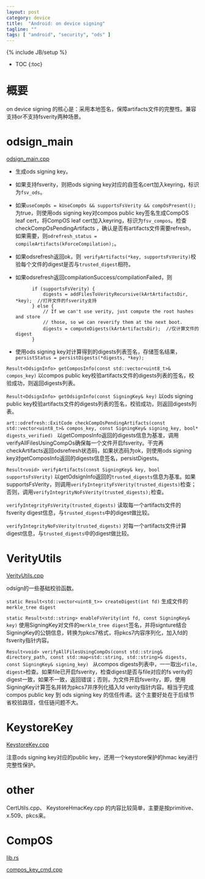 ```yaml
---
layout: post
category: device
title:  "Android: on device signing"
tagline: ""
tags: [ "android", "security", "ods" ] 
---
```

{% include JB/setup %}

* TOC
{:toc}

# 概要

on device signing 的核心是：采用本地签名，保障artifacts文件的完整性。兼容支持or不支持fsverity两种场景。

# odsign_main

[odsign_main.cpp](https://cs.android.com/android/platform/superproject/+/master:system/security/ondevice-signing/odsign_main.cpp)

- 生成ods signing key。
- 如果支持fsverity，则把ods signing key对应的自签名cert加入keyring，标识为`fsv_ods`。
- 如果`useCompOs = kUseCompOs && supportsFsVerity && compOsPresent();`为true，则使用ods signing key对compos public key签名生成CompOS leaf cert，将CompOS leaf cert加入keyring，标识为`fsv_compos`。检查 checkCompOsPendingArtifacts ，确认是否有artifacts文件需要refresh，如果需要，则`odrefresh_status = compileArtifacts(kForceCompilation);`。
- 如果odsrefresh返回ok，则` verifyArtifacts(*key, supportsFsVerity)`校验每个文件的digest是否与`trusted_digest`相符。
- 如果odsrefresh返回compilationSuccess/compilationFailed，则

            if (supportsFsVerity) {
                digests = addFilesToVerityRecursive(kArtArtifactsDir, *key);  //打开文件的fsverity支持
            } else {
                // If we can't use verity, just compute the root hashes and store
                // those, so we can reverify them at the next boot.
                digests = computeDigests(kArtArtifactsDir);  //仅计算文件的digest
            }

- 使用ods signing key对计算得到的digests列表签名，存储签名结果，`persistStatus = persistDigests(*digests, *key);`

`Result<OdsignInfo> getComposInfo(const std::vector<uint8_t>& compos_key)` 以compos public key校验artifacts文件的digests列表的签名，校验成功，则返回digests列表。

`Result<OdsignInfo> getOdsignInfo(const SigningKey& key)` 以ods signing public key校验artifacts文件的digests列表的签名，校验成功，则返回digests列表。

`art::odrefresh::ExitCode checkCompOsPendingArtifacts(const std::vector<uint8_t>& compos_key, const SigningKey& signing_key, bool* digests_verified) ` 以getComposInfo返回的digests信息为基准，调用verifyAllFilesUsingCompOs确保每一个文件开启fsverity。干完再checkArtifacts返回odsrefresh状态码，如果状态码为ok，则使用ods signing key对getComposInfo返回的digests信息签名，persistDigests。

`Result<void> verifyArtifacts(const SigningKey& key, bool supportsFsVerity)` 以getOdsignInfo返回的`trusted_digests`信息为基准。如果supportsFsVerity，则调用`verifyIntegrityFsVerity(trusted_digests)`检查；否则，调用`verifyIntegrityNoFsVerity(trusted_digests);`检查。

`verifyIntegrityFsVerity(trusted_digests)` 读取每一个artifacts文件的fsverity digest信息，与`trusted_digests`中的digest做比较。

`verifyIntegrityNoFsVerity(trusted_digests)` 对每一个artifacts文件计算digest信息，与`trusted_digests`中的digest做比较。

# VerityUtils

[VerityUtils.cpp](https://cs.android.com/android/platform/superproject/+/master:system/security/ondevice-signing/VerityUtils.cpp)

odsign的一些基础校验函数。

`static Result<std::vector<uint8_t>> createDigest(int fd)` 生成文件的`merkle_tree digest`

`static Result<std::string> enableFsVerity(int fd, const SigningKey& key)` 使用SigningKey对文件的`merkle_tree digest`签名，并将signture结合SigningKey的公钥信息，转换为pkcs7格式，将pkcs7内容序列化，加入fd的fsverity指针内容。

`Result<void> verifyAllFilesUsingCompOs(const std::string& directory_path, const std::map<std::string, std::string>& digests, const SigningKey& signing_key) ` 从compos digests列表中，一一取出`<file, digest>`检查。如果file已开启fsverity，检查digest是否与file对应的fs verity的digest一致，如果不一致，返回错误；否则，为文件开启fsverity，即，使用SigningKey计算签名并转为pkcs7并序列化插入fd verity指针内容。相当于完成compos public key 到 ods signing key 的信任传递。这个主要好处在于后续节省校验路径，信任链问题不大。

# KeystoreKey

[KeystoreKey.cpp](https://cs.android.com/android/platform/superproject/+/master:system/security/ondevice-signing/KeystoreKey.cpp)

注意ods signing key对应的public key，还用一个keystore保护的hmac key进行完整性保护。

# other 

CertUtils.cpp、 KeystoreHmacKey.cpp 的内容比较简单，主要是按primitive、x.509、pkcs来。

# CompOS

[lib.rs](https://cs.android.com/android/platform/superproject/+/master:packages/modules/Virtualization/compos/common/lib.rs)

[compos_key_cmd.cpp](https://cs.android.com/android/platform/superproject/+/master:/packages/modules/Virtualization/compos/compos_key_cmd/compos_key_cmd.cpp)
